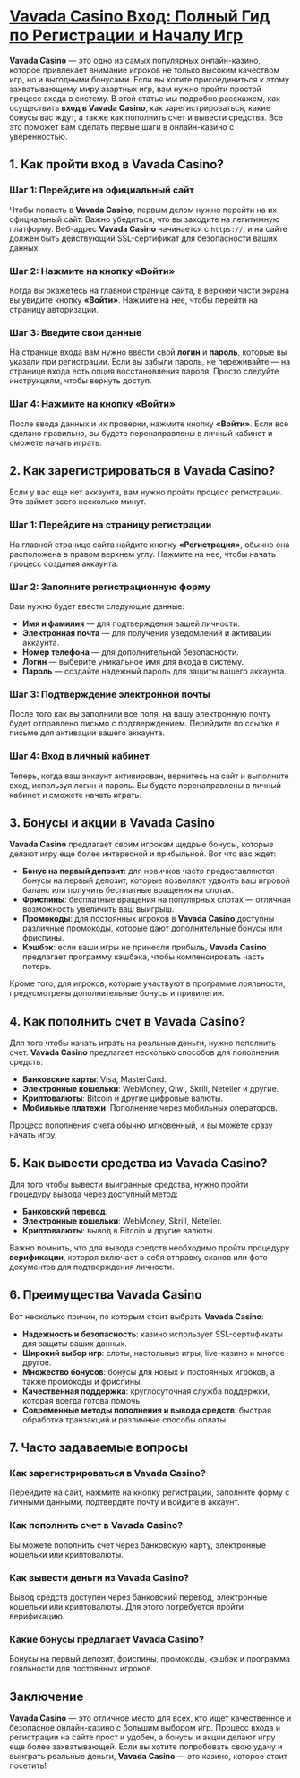 # [Vavada Casino Вход: Полный Гид по Регистрации и Началу Игр](https://partnervavadarv.com?promo=75590753-cc8b-4c4a-8d71-99b7a2293439-jud\&target=register)

**Vavada Casino** — это одно из самых популярных онлайн-казино, которое привлекает внимание игроков не только высоким качеством игр, но и выгодными бонусами. Если вы хотите присоединиться к этому захватывающему миру азартных игр, вам нужно пройти простой процесс входа в систему. В этой статье мы подробно расскажем, как осуществить **вход в Vavada Casino**, как зарегистрироваться, какие бонусы вас ждут, а также как пополнить счет и вывести средства. Все это поможет вам сделать первые шаги в онлайн-казино с уверенностью.

## 1. Как пройти **вход в Vavada Casino**?

### Шаг 1: Перейдите на официальный сайт

Чтобы попасть в **Vavada Casino**, первым делом нужно перейти на их официальный сайт. Важно убедиться, что вы заходите на легитимную платформу. Веб-адрес **Vavada Casino** начинается с `https://`, и на сайте должен быть действующий SSL-сертификат для безопасности ваших данных.

### Шаг 2: Нажмите на кнопку «Войти»

Когда вы окажетесь на главной странице сайта, в верхней части экрана вы увидите кнопку **«Войти»**. Нажмите на нее, чтобы перейти на страницу авторизации.

### Шаг 3: Введите свои данные

На странице входа вам нужно ввести свой **логин** и **пароль**, которые вы указали при регистрации. Если вы забыли пароль, не переживайте — на странице входа есть опция восстановления пароля. Просто следуйте инструкциям, чтобы вернуть доступ.

### Шаг 4: Нажмите на кнопку «Войти»

После ввода данных и их проверки, нажмите кнопку **«Войти»**. Если все сделано правильно, вы будете перенаправлены в личный кабинет и сможете начать играть.

## 2. Как зарегистрироваться в **Vavada Casino**?

Если у вас еще нет аккаунта, вам нужно пройти процесс регистрации. Это займет всего несколько минут.

### Шаг 1: Перейдите на страницу регистрации

На главной странице сайта найдите кнопку **«Регистрация»**, обычно она расположена в правом верхнем углу. Нажмите на нее, чтобы начать процесс создания аккаунта.

### Шаг 2: Заполните регистрационную форму

Вам нужно будет ввести следующие данные:

* **Имя и фамилия** — для подтверждения вашей личности.
* **Электронная почта** — для получения уведомлений и активации аккаунта.
* **Номер телефона** — для дополнительной безопасности.
* **Логин** — выберите уникальное имя для входа в систему.
* **Пароль** — создайте надежный пароль для защиты вашего аккаунта.

### Шаг 3: Подтверждение электронной почты

После того как вы заполнили все поля, на вашу электронную почту будет отправлено письмо с подтверждением. Перейдите по ссылке в письме для активации вашего аккаунта.

### Шаг 4: Вход в личный кабинет

Теперь, когда ваш аккаунт активирован, вернитесь на сайт и выполните вход, используя логин и пароль. Вы будете перенаправлены в личный кабинет и сможете начать играть.

## 3. Бонусы и акции в **Vavada Casino**

**Vavada Casino** предлагает своим игрокам щедрые бонусы, которые делают игру еще более интересной и прибыльной. Вот что вас ждет:

* **Бонус на первый депозит**: для новичков часто предоставляются бонусы на первый депозит, которые позволяют удвоить ваш игровой баланс или получить бесплатные вращения на слотах.
* **Фриспины**: бесплатные вращения на популярных слотах — отличная возможность увеличить ваш выигрыш.
* **Промокоды**: для постоянных игроков в **Vavada Casino** доступны различные промокоды, которые дают дополнительные бонусы или фриспины.
* **Кэшбэк**: если ваши игры не принесли прибыль, **Vavada Casino** предлагает программу кэшбэка, чтобы компенсировать часть потерь.

Кроме того, для игроков, которые участвуют в программе лояльности, предусмотрены дополнительные бонусы и привилегии.

## 4. Как пополнить счет в **Vavada Casino**?

Для того чтобы начать играть на реальные деньги, нужно пополнить счет. **Vavada Casino** предлагает несколько способов для пополнения средств:

* **Банковские карты**: Visa, MasterCard.
* **Электронные кошельки**: WebMoney, Qiwi, Skrill, Neteller и другие.
* **Криптовалюты**: Bitcoin и другие цифровые валюты.
* **Мобильные платежи**: Пополнение через мобильных операторов.

Процесс пополнения счета обычно мгновенный, и вы можете сразу начать игру.

## 5. Как вывести средства из **Vavada Casino**?

Для того чтобы вывести выигранные средства, нужно пройти процедуру вывода через доступный метод:

* **Банковский перевод**.
* **Электронные кошельки**: WebMoney, Skrill, Neteller.
* **Криптовалюты**: вывод в Bitcoin и другие валюты.

Важно помнить, что для вывода средств необходимо пройти процедуру **верификации**, которая включает в себя отправку сканов или фото документов для подтверждения личности.

## 6. Преимущества **Vavada Casino**

Вот несколько причин, по которым стоит выбрать **Vavada Casino**:

* **Надежность и безопасность**: казино использует SSL-сертификаты для защиты ваших данных.
* **Широкий выбор игр**: слоты, настольные игры, live-казино и многое другое.
* **Множество бонусов**: бонусы для новых и постоянных игроков, а также промокоды и фриспины.
* **Качественная поддержка**: круглосуточная служба поддержки, которая всегда готова помочь.
* **Современные методы пополнения и вывода средств**: быстрая обработка транзакций и различные способы оплаты.

## 7. Часто задаваемые вопросы

### Как зарегистрироваться в **Vavada Casino**?

Перейдите на сайт, нажмите на кнопку регистрации, заполните форму с личными данными, подтвердите почту и войдите в аккаунт.

### Как пополнить счет в **Vavada Casino**?

Вы можете пополнить счет через банковскую карту, электронные кошельки или криптовалюты.

### Как вывести деньги из **Vavada Casino**?

Вывод средств доступен через банковский перевод, электронные кошельки или криптовалюты. Для этого потребуется пройти верификацию.

### Какие бонусы предлагает **Vavada Casino**?

Бонусы на первый депозит, фриспины, промокоды, кэшбэк и программа лояльности для постоянных игроков.

## Заключение

**Vavada Casino** — это отличное место для всех, кто ищет качественное и безопасное онлайн-казино с большим выбором игр. Процесс входа и регистрации на сайте прост и удобен, а бонусы и акции делают игру еще более захватывающей. Если вы хотите попробовать свою удачу и выиграть реальные деньги, **Vavada Casino** — это казино, которое стоит посетить!
